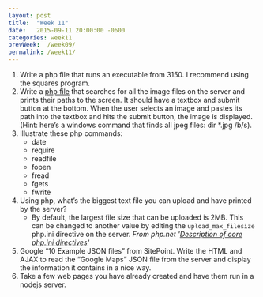 ```yaml
---
layout: post
title:  "Week 11"
date:   2015-09-11 20:00:00 -0600
categories: week11
prevWeek:  /week09/
permalink: /week11/
---
```

1. Write a php file that runs an executable from 3150. I recommend using the squares program.
2. Write a [php file][11-02] that searches for all the image files on the server and prints their paths to the screen. It should have a textbox and submit button at the bottom. When the user selects an image and pastes its path into the textbox and hits the submit button, the image is displayed. (Hint: here’s a windows command that finds all jpeg files: dir \*.jpg /b/s).
3. Illustrate these php commands:
    - date
    - require
    - readfile
    - fopen
    - fread
    - fgets
    - fwrite
4. Using php, what’s the biggest text file you can upload and have printed by the server?
    - By default, the largest file size that can be uploaded is 2MB. This can be changed to another value by editing the `upload_max_filesize` php.ini directive on the server. *From php.net '[Description of core php.ini directives][php-defaults]'*
5. Google “10 Example JSON files” from SitePoint. Write the HTML and AJAX to read the “Google Maps” JSON file from the server and display the information it contains in a nice way.
6. Take a few web pages you have already created and have them run in a nodejs server.

[php-defaults]: http://php.net/manual/en/ini.core.php#ini.sect.file-uploads
[11-02]: http://4350.jacobcward.net/11-02.php
